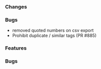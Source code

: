 ### Changes

### Bugs
- removed quoted numbers on csv export
- Prohibit duplicate / similar tags (PR #885)

### Features

### Bugs
